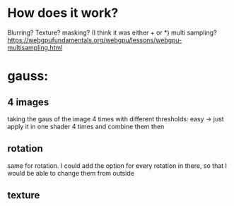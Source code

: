 # How does it work?
Blurring?
Texture?
masking? (I think it was either + or *)
multi sampling? https://webgpufundamentals.org/webgpu/lessons/webgpu-multisampling.html

# gauss:
## 4 images
taking the gaus of the image 4 times with different thresholds: easy -> just apply it in one shader 4 times and combine them then
## rotation
same for rotation. I could add the option for every rotation in there, so that I would be able to change them from outside
## texture

